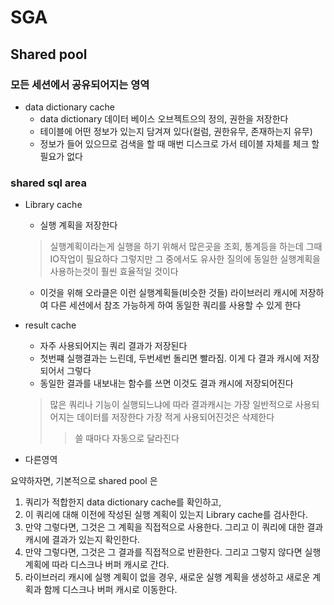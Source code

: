 # SGA

## Shared pool

### 모든 세션에서 공유되어지는 영역

* data dictionary cache
  - data dictionary 데이터 베이스 오브젝트으의 정의, 권한을 저장한다
  - 테이블에 어떤 정보가 있는지 담겨져 있다(컬럼, 권한유무, 존재하는지 유무)
  - 정보가 들어 있으므로 검색을 할 때 매번 디스크로 가서 테이블 자체를 체크 할 필요가 없다


### shared sql area
* Library cache
  - 실행 계획을 저장한다
  > 실행계획이라는게 실행을 하기 위해서 많은곳을 조회, 통계등을 하는데 그때 IO작업이 필요하다
  > 그렇지만 그 중에서도 유사한 질의에 동일한 실행계획을 사용하는것이 훨씬 효율적일 것이다
  - 이것을 위해 오라클은 이런 실행계획들(비슷한 것들) 라이브러리 캐시에 저장하여 다른 세션에서 참조 가능하게 하여 동일한 쿼리를 사용할 수 있게 한다
  
* result cache
  - 자주 사용되어지는 쿼리 결과가 저장된다
  - 첫번쨰 실행결과는 느린데, 두번세번 돌리면 빨라짐. 이게 다 결과 캐시에 저장되어서 그렇다
  - 동일한 결과를 내보내는 함수를 쓰면 이것도 결과 캐시에 저장되어진다
  > 많은 쿼리나 기능이 실행되느냐에 따라 결과캐시는 가장 일반적으로 사용되어지는 데이터를 저장한다
  > 가장 적게 사용되어진것은 삭제한다 
  >  > 쓸 때마다 자동으로 달라진다


  
- 다른영역


요약하자면, 기본적으로 shared pool 은
1. 쿼리가 적합한지 data dictionary cache를 확인하고, <br>
2. 이 쿼리에 대해 이전에 작성된 실행 계획이 있는지 Library cache를 검사한다.<br>
3. 만약 그렇다면, 그것은 그 계획을 직접적으로 사용한다. 그리고 이 쿼리에 대한 결과 캐시에 결과가 있는지 확인한다. <br>
4. 만약 그렇다면, 그것은 그 결과를 직접적으로 반환한다. 그리고 그렇지 않다면 실행 계획에 따라 디스크나 버퍼 캐시로 간다.<br>
5. 라이브러리 캐시에 실행 계획이 없을 경우, 새로운 실행 계획을 생성하고 새로운 계획과 함께 디스크나 버퍼 캐시로 이동한다.<br>
  
